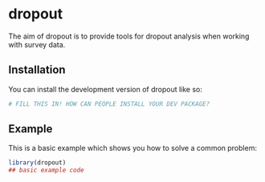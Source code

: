 
# dropout

<!-- badges: start -->
<!-- badges: end -->

The aim of dropout is to provide tools for dropout analysis when working with survey data.

## Installation

You can install the development version of dropout like so:

``` r
# FILL THIS IN! HOW CAN PEOPLE INSTALL YOUR DEV PACKAGE?
```

## Example

This is a basic example which shows you how to solve a common problem:

``` r
library(dropout)
## basic example code
```

